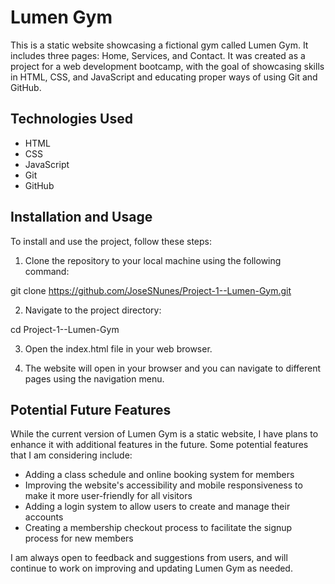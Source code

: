 # Lumen Gym

This is a static website showcasing a fictional gym called Lumen Gym. It includes three pages: Home, Services, and Contact. It was created as a project for a web development bootcamp, with the goal of showcasing skills in HTML, CSS, and JavaScript and educating proper ways of using Git and GitHub.

## Technologies Used

- HTML
- CSS
- JavaScript
- Git
- GitHub

## Installation and Usage

To install and use the project, follow these steps:

1. Clone the repository to your local machine using the following command:

git clone https://github.com/JoseSNunes/Project-1--Lumen-Gym.git

2. Navigate to the project directory:

cd Project-1--Lumen-Gym

3. Open the index.html file in your web browser.

4. The website will open in your browser and you can navigate to different pages using the navigation menu.

## Potential Future Features

While the current version of Lumen Gym is a static website, I have plans to enhance it with additional features in the future. Some potential features that I am considering include:

- Adding a class schedule and online booking system for members
- Improving the website's accessibility and mobile responsiveness to make it more user-friendly for all visitors
- Adding a login system to allow users to create and manage their accounts
- Creating a membership checkout process to facilitate the signup process for new members

I am always open to feedback and suggestions from users, and will continue to work on improving and updating Lumen Gym as needed.
